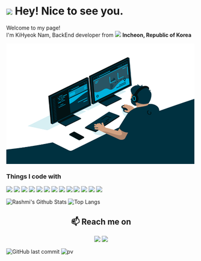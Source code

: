 <h1><img src="https://emojis.slackmojis.com/emojis/images/1531849430/4246/blob-sunglasses.gif?1531849430" width="30"/> Hey! Nice to see you.</h1>

<p>Welcome to my page! </br> I'm KiHyeok Nam, BackEnd developer from <img src=https://user-images.githubusercontent.com/75459974/227701787-bc508a43-7d2b-43c8-8888-b9b673ebaadd.png width="13"/> <b>Incheon, Republic of Korea</b></p>
<img align="center" alt="GIF" src="https://github.com/carpediem3651/carpediem3651/blob/main/code.gif?raw=true" width="500" height="320" />

<h3>Things I code with</h3>

<img src="https://img.shields.io/badge/java-007396?style=for-the-badge&logo=java&logoColor=white">
<img src="https://img.shields.io/badge/Spring-6DB33F?style=for-the-badge&logo=Spring&logoColor=white">
<img src="https://img.shields.io/badge/Spring%20Boot-6DB33F?style=for-the-badge&logo=Spring&logoColor=white">
<img src="https://img.shields.io/badge/-HTML5-F05032?style=for-the-badge&logo=html5&logoColor=ffffff">
<img src="https://img.shields.io/badge/-CSS3-007ACC?style=for-the-badge&logo=css3">
<img src="https://img.shields.io/badge/-JavaScript-%23F7DF1C?style=for-the-badge&logo=javascript&logoColor=000000&labelColor=%23F7DF1C&color=%23FFCE5A)">
<img src="https://img.shields.io/badge/-Git-F05032?style=for-the-badge&logo=git&logoColor=ffffff">
<img src="https://img.shields.io/badge/jquery-0769AD?style=for-the-badge&logo=jquery&logoColor=black">
<img src="https://img.shields.io/badge/MyBatis-26689A?style=for-the-badge&logo=&logoColor=white">
<img src="https://img.shields.io/badge/MySQL-4479A1?style=for-the-badge&logo=MySQL&logoColor=white">
<img src="https://img.shields.io/badge/oracle-F80000?style=for-the-badge&logo=oracle&logoColor=white">
<img src="https://img.shields.io/badge/thymeleaf-6DB33F?style=for-the-badge&logo=thymeleaf&logoColor=white">
<img src="https://img.shields.io/badge/apache tomcat-F8DC75?style=for-the-badge&logo=apachetomcat&logoColor=white">


![Rashmi's Github Stats](https://github-readme-stats.vercel.app/api?username=carpediem3651&show_icons=true&theme=radical)
![Top Langs](https://github-readme-stats.vercel.app/api/top-langs/?username=carpediem3651&layout=compact&theme=tokyonight)

<h2  align="center">📫 Reach me on</h2>
<p align="center">
  <a href="mailto:carpediem7490@gmail.com?subject=Hello%20Ileri,%20From%20Github"><img src="https://img.shields.io/badge/gmail-%23D14836.svg?&style=for-the-badge&logo=gmail&logoColor=white" /></a>
  <a href="https://gaksitalcoder.tistory.com/"><img src="https://img.shields.io/badge/Tistory-FFCA28?style=for-the-badge&logo=Tistory&logoColor=000000"/></a>
</p>

![GitHub last commit](https://img.shields.io/github/last-commit/carpediem3651/carpediem3651)
![pv](https://pageview.vercel.app/?github_user=carpediem3651)
